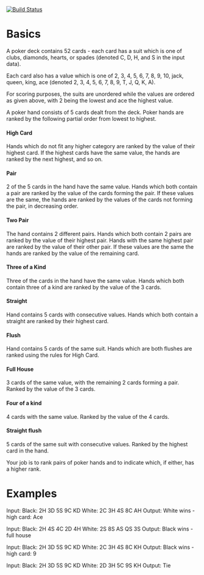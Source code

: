 [![Build Status](https://travis-ci.org/dotariel/poker-scala.svg?branch=master)](https://travis-ci.org/dotariel/poker-scala)

# Basics
A poker deck contains 52 cards - each card has a suit which is one of clubs, diamonds, hearts, or spades (denoted C, D, H, and S in the input data).

Each card also has a value which is one of 2, 3, 4, 5, 6, 7, 8, 9, 10, jack, queen, king, ace (denoted 2, 3, 4, 5, 6, 7, 8, 9, T, J, Q, K, A).

For scoring purposes, the suits are unordered while the values are ordered as given above, with 2 being the lowest and ace the highest value.

A poker hand consists of 5 cards dealt from the deck. Poker hands are ranked by the following partial order from lowest to highest.

#### High Card
Hands which do not fit any higher category are ranked by the value of their highest card. If the highest cards have the same value, the hands are ranked by the next highest, and so on.

#### Pair
2 of the 5 cards in the hand have the same value. Hands which both contain a pair are ranked by the value of the cards forming the pair. If these values are the same, the hands are ranked by the values of the cards not forming the pair, in decreasing order.

#### Two Pair
The hand contains 2 different pairs. Hands which both contain 2 pairs are ranked by the value of their highest pair. Hands with the same highest pair are ranked by the value of their other pair. If these values are the same the hands are ranked by the value of the remaining card.

#### Three of a Kind
Three of the cards in the hand have the same value. Hands which both contain three of a kind are ranked by the value of the 3 cards.

#### Straight
Hand contains 5 cards with consecutive values. Hands which both contain a straight are ranked by their highest card. 

#### Flush
Hand contains 5 cards of the same suit. Hands which are both flushes are ranked using the rules for High Card.

#### Full House
3 cards of the same value, with the remaining 2 cards forming a pair. Ranked by the value of the 3 cards.

#### Four of a kind
4 cards with the same value. Ranked by the value of the 4 cards.

#### Straight flush
5 cards of the same suit with consecutive values. Ranked by the highest card in the hand.

Your job is to rank pairs of poker hands and to indicate which, if either, has a higher rank.

# Examples
Input: Black: 2H 3D 5S 9C KD White: 2C 3H 4S 8C AH
Output: White wins - high card: Ace 

Input: Black: 2H 4S 4C 2D 4H White: 2S 8S AS QS 3S
Output: Black wins - full house

Input: Black: 2H 3D 5S 9C KD White: 2C 3H 4S 8C KH
Output: Black wins - high card: 9

Input: Black: 2H 3D 5S 9C KD White: 2D 3H 5C 9S KH
Output: Tie
